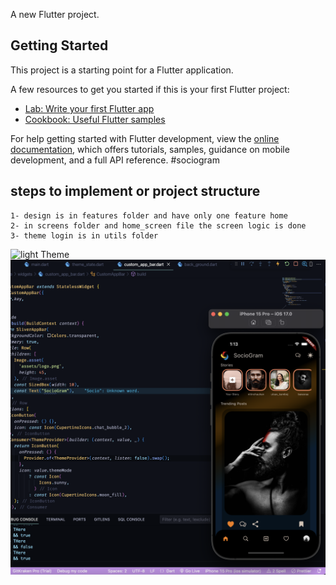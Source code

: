 A new Flutter project.

## Getting Started

This project is a starting point for a Flutter application.

A few resources to get you started if this is your first Flutter project:

- [Lab: Write your first Flutter app](https://docs.flutter.dev/get-started/codelab)
- [Cookbook: Useful Flutter samples](https://docs.flutter.dev/cookbook)

For help getting started with Flutter development, view the
[online documentation](https://docs.flutter.dev/), which offers tutorials,
samples, guidance on mobile development, and a full API reference.
#sociogram

## steps to implement or project structure

    1- design is in features folder and have only one feature home
    2- in screens folder and home_screen file the screen logic is done
    3- theme login is in utils folder

![light Theme](dd.png>)
![dark theme](<dd2.png>)
